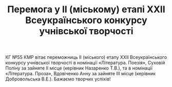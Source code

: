 ﻿---
title: Перемога у ІІ (міському) етапі XXІІ Всеукраїнського конкурсу учнівської творчості
---

КГ №55 КМР вітає переможниць ІІ (міського) етапу XXІІ Всеукраїнського конкурсу учнівської творчості в номінації «Література. Поезія», Суховій Поліну за зайняте ІІ місце (керівник Назаренко Т.В.), та в номінації «Література. Проза», Вдовіченко Анну за зайняте ІІІ місце (керівник Добровольська В.Е.). Бажаємо творчих успіхів!

<slideshow />
